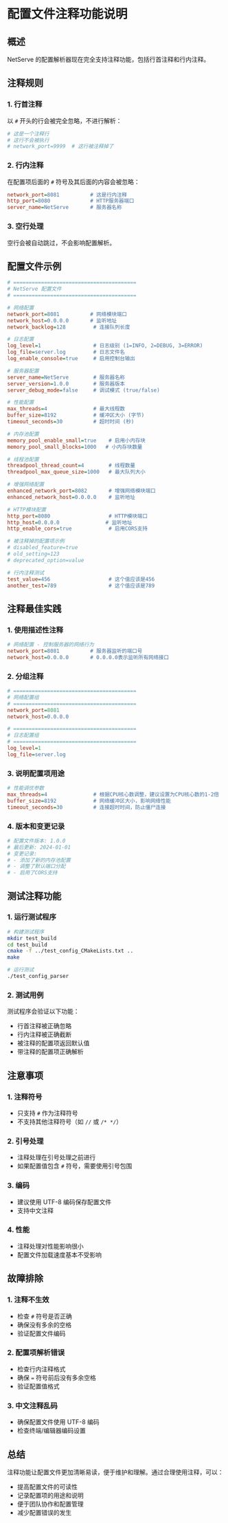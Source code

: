 # 配置文件注释功能说明

## 概述

NetServe 的配置解析器现在完全支持注释功能，包括行首注释和行内注释。

## 注释规则

### 1. 行首注释
以 `#` 开头的行会被完全忽略，不进行解析：

```ini
# 这是一个注释行
# 这行不会被执行
# network_port=9999  # 这行被注释掉了
```

### 2. 行内注释
在配置项后面的 `#` 符号及其后面的内容会被忽略：

```ini
network_port=8081          # 这是行内注释
http_port=8080             # HTTP服务器端口
server_name=NetServe       # 服务器名称
```

### 3. 空行处理
空行会被自动跳过，不会影响配置解析。

## 配置文件示例

```ini
# ========================================
# NetServe 配置文件
# ========================================

# 网络配置
network_port=8081          # 网络模块端口
network_host=0.0.0.0       # 监听地址
network_backlog=128         # 连接队列长度

# 日志配置
log_level=1                 # 日志级别 (1=INFO, 2=DEBUG, 3=ERROR)
log_file=server.log         # 日志文件名
log_enable_console=true     # 启用控制台输出

# 服务器配置
server_name=NetServe        # 服务器名称
server_version=1.0.0        # 服务器版本
server_debug_mode=false     # 调试模式 (true/false)

# 性能配置
max_threads=4               # 最大线程数
buffer_size=8192            # 缓冲区大小 (字节)
timeout_seconds=30          # 超时时间 (秒)

# 内存池配置
memory_pool_enable_small=true    # 启用小内存块
memory_pool_small_blocks=1000   # 小内存块数量

# 线程池配置
threadpool_thread_count=4        # 线程数量
threadpool_max_queue_size=1000   # 最大队列大小

# 增强网络配置
enhanced_network_port=8082       # 增强网络模块端口
enhanced_network_host=0.0.0.0    # 监听地址

# HTTP模块配置
http_port=8080                   # HTTP模块端口
http_host=0.0.0.0               # 监听地址
http_enable_cors=true            # 启用CORS支持

# 被注释掉的配置项示例
# disabled_feature=true
# old_setting=123
# deprecated_option=value

# 行内注释测试
test_value=456                   # 这个值应该是456
another_test=789                 # 这个值应该是789
```

## 注释最佳实践

### 1. 使用描述性注释
```ini
# 网络配置 - 控制服务器的网络行为
network_port=8081          # 服务器监听的端口号
network_host=0.0.0.0       # 0.0.0.0表示监听所有网络接口
```

### 2. 分组注释
```ini
# ========================================
# 网络配置组
# ========================================
network_port=8081
network_host=0.0.0.0

# ========================================
# 日志配置组
# ========================================
log_level=1
log_file=server.log
```

### 3. 说明配置项用途
```ini
# 性能调优参数
max_threads=4               # 根据CPU核心数调整，建议设置为CPU核心数的1-2倍
buffer_size=8192            # 网络缓冲区大小，影响网络性能
timeout_seconds=30          # 连接超时时间，防止僵尸连接
```

### 4. 版本和变更记录
```ini
# 配置文件版本: 1.0.0
# 最后更新: 2024-01-01
# 变更记录:
# - 添加了新的内存池配置
# - 调整了默认端口分配
# - 启用了CORS支持
```

## 测试注释功能

### 1. 运行测试程序
```bash
# 构建测试程序
mkdir test_build
cd test_build
cmake -f ../test_config_CMakeLists.txt ..
make

# 运行测试
./test_config_parser
```

### 2. 测试用例
测试程序会验证以下功能：
- 行首注释被正确忽略
- 行内注释被正确截断
- 被注释的配置项返回默认值
- 带注释的配置项正确解析

## 注意事项

### 1. 注释符号
- 只支持 `#` 作为注释符号
- 不支持其他注释符号（如 `//` 或 `/* */`）

### 2. 引号处理
- 注释处理在引号处理之前进行
- 如果配置值包含 `#` 符号，需要使用引号包围

### 3. 编码
- 建议使用 UTF-8 编码保存配置文件
- 支持中文注释

### 4. 性能
- 注释处理对性能影响很小
- 配置文件加载速度基本不受影响

## 故障排除

### 1. 注释不生效
- 检查 `#` 符号是否正确
- 确保没有多余的空格
- 验证配置文件编码

### 2. 配置项解析错误
- 检查行内注释格式
- 确保 `=` 符号前后没有多余空格
- 验证配置值格式

### 3. 中文注释乱码
- 确保配置文件使用 UTF-8 编码
- 检查终端/编辑器编码设置

## 总结

注释功能让配置文件更加清晰易读，便于维护和理解。通过合理使用注释，可以：
- 提高配置文件的可读性
- 记录配置项的用途和说明
- 便于团队协作和配置管理
- 减少配置错误的发生
